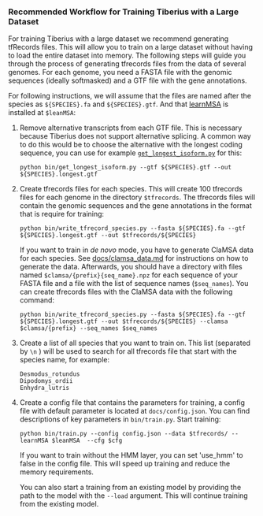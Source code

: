 ### Recommended Workflow for Training Tiberius with a Large Dataset

For training Tiberius with a large dataset we recommend generating tfRecords files. This will allow you to train on a large dataset without having to load the entire dataset into memory. The following steps will guide you through the process of generating tfrecords files from the data of several genomes. For each genome, you need a FASTA file with the genomic sequences (ideally softmasked) and a GTF file with the gene annotations.

For following instructions, we will assume that the files are named after the species as `${SPECIES}.fa` and `${SPECIES}.gtf`. And that [learnMSA](https://github.com/Gaius-Augustus/learnMSA) is installed at `$leanMSA`:

1. Remove alternative transcripts from each GTF file. This is necessary because Tiberius does not support alternative splicing. A common way to do this would be to choose the alternative with the longest coding sequence, you can use for example [`get_longest_isoform.py`](https://github.com/Gaius-Augustus/TSEBRA/blob/main/bin/get_longest_isoform.py) for this:

    ```shell
    python bin/get_longest_isoform.py --gtf ${SPECIES}.gtf --out ${SPECIES}.longest.gtf
    ```

2. Create tfrecords files for each species. This will create 100 tfrecords files for each genome in the directory `$tfrecords`. The tfrecords files will contain the genomic sequences and the gene annotations in the format that is require for training:

    ```shell
    python bin/write_tfrecord_species.py --fasta ${SPECIES}.fa --gtf ${SPECIES}.longest.gtf --out $tfrecords/${SPECIES}
    ```

    If you want to train in *de novo* mode, you have to generate ClaMSA data for each species. See [docs/clamsa_data.md](docs/clamsa_data.md) for instructions on how to generate the data. Afterwards, you should have a directory with files named `$clamsa/{prefix}{seq_name}.npz` for each sequence of your FASTA file and a file with the list of sequence names (`$seq_names`). 
    You can create tfrecords files with the ClaMSA data with the following command:

    ```shell
    python bin/write_tfrecord_species.py --fasta ${SPECIES}.fa --gtf ${SPECIES}.longest.gtf --out $tfrecords/${SPECIES} --clamsa $clamsa/{prefix} --seq_names $seq_names
    
    ```


3. Create a list of all species that you want to train on. This list (separated by `\n` ) will be used to search for all tfrecords file that start with the species name, for example:    
    ```shell
    Desmodus_rotundus
    Dipodomys_ordii
    Enhydra_lutris
    ```

4. Create a config file that contains the parameters for training, a config file with default parameter is located at `docs/config.json`. You can find descriptions of key parameters in `bin/train.py`. Start training:
    
    ```shell
    python bin/train.py --config config.json --data $tfrecords/ --learnMSA $leanMSA  --cfg $cfg
    ```

    If you want to train without the HMM layer, you can set 'use_hmm' to false in the config file. This will speed up training and reduce the memory requirements. 

    You can also start a training from an existing model by providing the path to the model with the `--load` argument. This will continue training from the existing model.